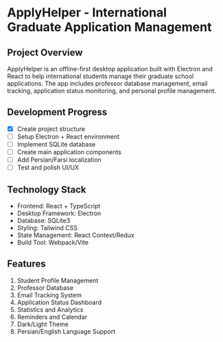 # ApplyHelper - International Graduate Application Management

## Project Overview
ApplyHelper is an offline-first desktop application built with Electron and React to help international students manage their graduate school applications. The app includes professor database management, email tracking, application status monitoring, and personal profile management.

## Development Progress
- [x] Create project structure
- [ ] Setup Electron + React environment
- [ ] Implement SQLite database
- [ ] Create main application components
- [ ] Add Persian/Farsi localization
- [ ] Test and polish UI/UX

## Technology Stack
- Frontend: React + TypeScript
- Desktop Framework: Electron
- Database: SQLite3
- Styling: Tailwind CSS
- State Management: React Context/Redux
- Build Tool: Webpack/Vite

## Features
1. Student Profile Management
2. Professor Database
3. Email Tracking System
4. Application Status Dashboard
5. Statistics and Analytics
6. Reminders and Calendar
7. Dark/Light Theme
8. Persian/English Language Support